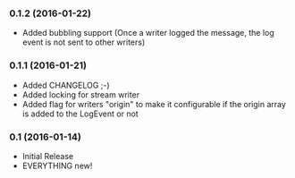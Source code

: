 ### 0.1.2 (2016-01-22)

* Added bubbling support (Once a writer logged the message, the log event is not sent to other writers)

### 0.1.1 (2016-01-21)

* Added CHANGELOG ;-)
* Added locking for stream writer
* Added flag for writers "origin" to make it configurable if the origin array is added to the LogEvent or not 

### 0.1 (2016-01-14)

* Initial Release
* EVERYTHING new!
